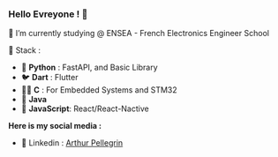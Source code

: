 ### Hello Evreyone ! 👋

🌱 I’m currently studying @ ENSEA - French Electronics Engineer School

🎨 Stack :

- 🐍 **Python** : FastAPI, and Basic Library
- 🐦 **Dart** : Flutter
- 👴🏼 **C** : For Embedded Systems and STM32
- 🧩 **Java**
- 📡 **JavaScript**: React/React-Nactive



**Here is my social media :**
- 💼 Linkedin : [Arthur Pellegrin](https://www.linkedin.com/in/arthurpellegrin/)

